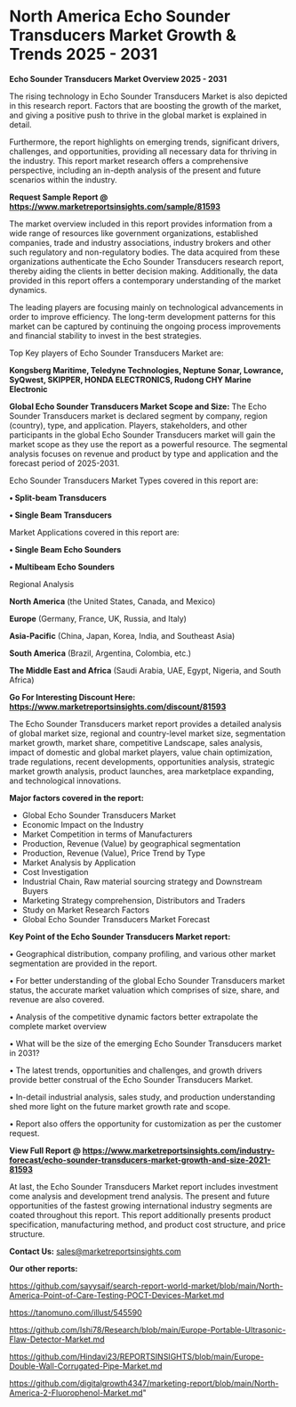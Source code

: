# North America Echo Sounder Transducers Market Growth & Trends 2025 - 2031

<Strong> Echo Sounder Transducers Market Overview 2025 - 2031</strong>

The rising technology in Echo Sounder Transducers Market is also depicted in this research report. Factors that are boosting the growth of the market, and giving a positive push to thrive in the global market is explained in detail.

Furthermore, the report highlights on emerging trends, significant drivers, challenges, and opportunities, providing all necessary data for thriving in the industry. This report market research offers a comprehensive perspective, including an in-depth analysis of the present and future scenarios within the industry.

<strong>Request Sample Report @ <a href=https://www.marketreportsinsights.com/sample/81593>https://www.marketreportsinsights.com/sample/81593</a></strong>

The market overview included in this report provides information from a wide range of resources like government organizations, established companies, trade and industry associations, industry brokers and other such regulatory and non-regulatory bodies. The data acquired from these organizations authenticate the Echo Sounder Transducers research report, thereby aiding the clients in better decision making. Additionally, the data provided in this report offers a contemporary understanding of the market dynamics.

The leading players are focusing mainly on technological advancements in order to improve efficiency. The long-term development patterns for this market can be captured by continuing the ongoing process improvements and financial stability to invest in the best strategies.

Top Key players of Echo Sounder Transducers Market are:

<strong>Kongsberg Maritime, Teledyne Technologies, Neptune Sonar, Lowrance, SyQwest, SKIPPER, HONDA ELECTRONICS, Rudong CHY Marine Electronic</strong>

<strong><b>Global Echo Sounder Transducers Market Scope and Size:</b></strong>
The Echo Sounder Transducers market is declared segment by company, region (country), type, and application. Players, stakeholders, and other participants in the global Echo Sounder Transducers market will gain the market scope as they use the report as a powerful resource. The segmental analysis focuses on revenue and product by type and application and the forecast period of 2025-2031.

Echo Sounder Transducers Market Types covered in this report are:

<strong>• Split-beam Transducers

• Single Beam Transducers</strong>

Market Applications covered in this report are:

<strong>• Single Beam Echo Sounders

• Multibeam Echo Sounders</strong> 

Regional Analysis

<strong>North America</strong> (the United States, Canada, and Mexico)

<strong>Europe</strong> (Germany, France, UK, Russia, and Italy)

<strong>Asia-Pacific</strong> (China, Japan, Korea, India, and Southeast Asia)

<strong>South America</strong> (Brazil, Argentina, Colombia, etc.)

<strong>The Middle East and Africa</strong> (Saudi Arabia, UAE, Egypt, Nigeria, and South Africa)

<strong>Go For Interesting Discount Here: <a href=https://www.marketreportsinsights.com/discount/81593>https://www.marketreportsinsights.com/discount/81593</a></strong>

The Echo Sounder Transducers market report provides a detailed analysis of global market size, regional and country-level market size, segmentation market growth, market share, competitive Landscape, sales analysis, impact of domestic and global market players, value chain optimization, trade regulations, recent developments, opportunities analysis, strategic market growth analysis, product launches, area marketplace expanding, and technological innovations.

<strong><b>Major factors covered in the report:</b></strong>
<ul>
  <li>Global Echo Sounder Transducers Market </li>
  <li>Economic Impact on the Industry</li>
  <li>Market Competition in terms of Manufacturers</li>
  <li>Production, Revenue (Value) by geographical segmentation</li>
  <li>Production, Revenue (Value), Price Trend by Type</li>
  <li>Market Analysis by Application</li>
  <li>Cost Investigation</li>
  <li>Industrial Chain, Raw material sourcing strategy and Downstream Buyers</li>
  <li>Marketing Strategy comprehension, Distributors and Traders</li>
  <li>Study on Market Research Factors</li>
  <li>Global Echo Sounder Transducers Market Forecast</li>
</ul>

<strong><b>Key Point of the Echo Sounder Transducers Market report:</b></strong>

• Geographical distribution, company profiling, and various other market segmentation are provided in the report.

• For better understanding of the global Echo Sounder Transducers market status, the accurate market valuation which comprises of size, share, and revenue are also covered.

• Analysis of the competitive dynamic factors better extrapolate the complete market overview

• What will be the size of the emerging Echo Sounder Transducers market in 2031?

• The latest trends, opportunities and challenges, and growth drivers provide better construal of the Echo Sounder Transducers Market.

• In-detail industrial analysis, sales study, and production understanding shed more light on the future market growth rate and scope.

• Report also offers the opportunity for customization as per the customer request.

<strong><b>View Full Report @ <a href=https://www.marketreportsinsights.com/industry-forecast/echo-sounder-transducers-market-growth-and-size-2021-81593>https://www.marketreportsinsights.com/industry-forecast/echo-sounder-transducers-market-growth-and-size-2021-81593</a></b></strong>


At last, the Echo Sounder Transducers Market report includes investment come analysis and development trend analysis. The present and future opportunities of the fastest growing international industry segments are coated throughout this report. This report additionally presents product specification, manufacturing method, and product cost structure, and price structure.

<strong>Contact Us:</strong>
sales@marketreportsinsights.com

<strong>Our other reports:</strong>

<a href=https://github.com/sayysaif/search-report-world-market/blob/main/North-America-Point-of-Care-Testing-POCT-Devices-Market.md>https://github.com/sayysaif/search-report-world-market/blob/main/North-America-Point-of-Care-Testing-POCT-Devices-Market.md</a>

<a href=https://tanomuno.com/illust/545590>https://tanomuno.com/illust/545590</a>

<a href=https://github.com/Ishi78/Research/blob/main/Europe-Portable-Ultrasonic-Flaw-Detector-Market.md>https://github.com/Ishi78/Research/blob/main/Europe-Portable-Ultrasonic-Flaw-Detector-Market.md</a>

<a href=https://github.com/Hindavi23/REPORTSINSIGHTS/blob/main/Europe-Double-Wall-Corrugated-Pipe-Market.md>https://github.com/Hindavi23/REPORTSINSIGHTS/blob/main/Europe-Double-Wall-Corrugated-Pipe-Market.md</a>

<a href=https://github.com/digitalgrowth4347/marketing-report/blob/main/North-America-2-Fluorophenol-Market.md>https://github.com/digitalgrowth4347/marketing-report/blob/main/North-America-2-Fluorophenol-Market.md</a>"
